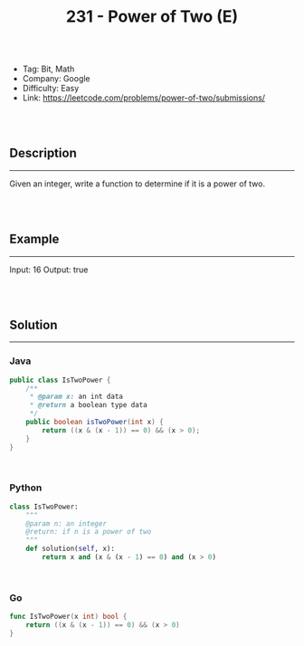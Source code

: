 # <center>231 - Power of Two (E)</center> 



<br></br>

* Tag: Bit, Math
* Company: Google
* Difficulty: Easy
* Link: https://leetcode.com/problems/power-of-two/submissions/

<br></br>



## Description
----
Given an integer, write a function to determine if it is a power of two.

<br></br>



## Example
----
Input: 16
Output: true

<br></br>



## Solution
----
### Java
```java
public class IsTwoPower {
	/**
     * @param x: an int data
     * @return a boolean type data
     */
	public boolean isTwoPower(int x) {
		return ((x & (x - 1)) == 0) && (x > 0);
	}
}
```

<br>


### Python
```python
class IsTwoPower:
    """
    @param n: an integer
    @return: if n is a power of two
    """
    def solution(self, x):
        return x and (x & (x - 1) == 0) and (x > 0)
```

<br>


### Go
```go
func IsTwoPower(x int) bool {
	return ((x & (x - 1)) == 0) && (x > 0)
}
```
